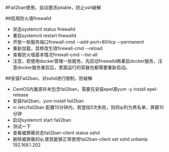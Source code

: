 #Fail2ban使用，自动激活iptable，防止ssh破解

##启用防火墙firewalld
- 状态systemctl status firewalld
- 重启systemctl restart firewalld
- 开放一些服务端口firewall-cmd --add-port=80/tcp --permanent
- 重新加载，其修改生效firewall-cmd --reload
- 查看防火墙基本情况firewall-cmd --list-all
- 注意，若使用docker管理一些服务，先启动firewalld再重启docker服务，注意docker服务重启后，里面运行的容器也都需要重新启动。

##安装Fail2ban，对sshd进行限制，防破解
- CentOS内置源并未包含fail2ban，需要先安装epel源yum -y install epel-release
- 安装fial2ban，yum install fail2ban
- vi /etc/fail2ban 配置10分钟内，若登陆5次失败，则将ip列为黑名单，屏蔽10分钟
- 启动systemctl start fail2ban
- 测试一下
- 查看被屏蔽状态fail2ban-client status sshd
- 删除被屏蔽的ip,使其能够正常使用fail2ban-client set sshd unbanip 192.168.1.202